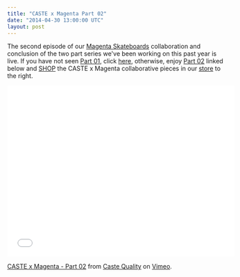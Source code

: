 ```yaml
---
title: "CASTE x Magenta Part 02"
date: "2014-04-30 13:00:00 UTC"
layout: post
---
```


<p>The second episode of our&nbsp;<a href="https://www.magentaskateboards.com">Magenta Skateboards</a> collaboration and conclusion of the two part series we&#39;ve been working on this past year is live. If you have not seen <a href="https://vimeo.com/90116548">Part 01</a>, click <a href="https://vimeo.com/90116548">here</a>, otherwise, enjoy <a href="https://vimeo.com/93339618">Part 02</a> linked below and <a href="https://store.castequality.com/">SHOP</a> the CASTE x Magenta collaborative pieces in our <a href="https://store.castequality.com/">store</a> to the right.&nbsp;</p>

<p><iframe allowfullscreen="" frameborder="0" height="393" mozallowfullscreen="" src="//player.vimeo.com/video/93339618" webkitallowfullscreen="" width="524"></iframe></p>

<p><a href="https://vimeo.com/93339618">CASTE x Magenta - Part 02</a> from <a href="https://vimeo.com/user16108071">Caste Quality</a> on <a href="https://vimeo.com">Vimeo</a>.</p>
